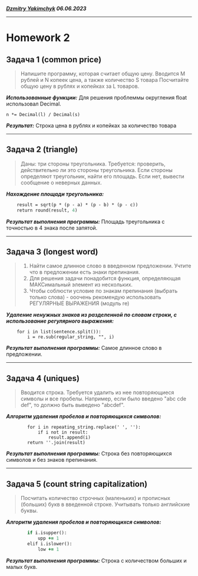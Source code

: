 ***[Dzmitry Yakimchyk](https://t.me/DzmitryYaa "Телеграм для связи со мной") 06.06.2023***
***
# Homework 2
## Задача 1 (common price)
> Напишите программу, которая считает общую цену. Вводится M рублей и N копеек цена, а также количество S товара Посчитайте общую цену в рублях и копейках за L товаров. 

***Использованные функции:*** Для решения проблеммы округления float использовал Decimal. 

```
n *= Decimal(l) / Decimal(s)
```

***Результат:*** Строка цена в рублях и копейках за количество товара
***
## Задача 2 (triangle)
> Даны: три стороны треугольника.
> Требуется: проверить, действительно ли это стороны треугольника. 
> Если стороны определяют треугольник, найти его площадь. 
> Если нет, вывести сообщение о неверных данных.

***Нахождение площади треугольника:***
```p = (a + b + c) / 2
    result = sqrt(p * (p - a) * (p - b) * (p - c))
    return round(result, 4)
```
***Результат выполнения программы:*** Площадь треугольника с точностью в 4 знака после запятой.
***
## Задача 3 (longest word)
> 1. Найти самое длинное слово в введенном предложении. Учтите что в предложении есть знаки препинания.
> 2. Для решения задачи понадобится функция, определяющая МАКСимальный элемент из нескольких.
> 3. Чтобы соблюсти условие по знакам препинания (выбрать только слова) - ооочень рекомендую использовать РЕГУЛЯРНЫЕ ВЫРАЖЕНИЯ (модуль re)

***Удаление ненужных знаков из разделенной по словам строки, с использование регулярного выражения:***
```regular_string = r'[^A-z]'
    for i in list(sentence.split()):
        i = re.sub(regular_string, "", i)
```
***Результат выполнения программы:*** Самое длинное слово в предложении.
***
## Задача 4 (uniques)
> Вводится строка. Требуется удалить из нее повторяющиеся символы и все пробелы. Например, если было введено "abc cde def", то должно быть выведено "abcdef".

***Алгоритм удаления пробелов и повторяющихся символов:*** 
```result = list()
        for i in repeating_string.replace(' ', ''):
            if i not in result:
                result.append(i)
        return ''.join(result)
```
***Результат выполнения программы:*** Строка без повторяющихся символов и без знаков препинания.
***
## Задача 5 (count string capitalization)
> Посчитать количество строчных (маленьких) и прописных (больших) букв в введенной строке. Учитывать только английские буквы.

***Алгоритм удаления пробелов и повторяющихся символов:*** 
``` for i in mixed_string:
        if i.isupper():
            upp += 1
        elif i.islower():
            low += 1
```
***Результат выполнения программы:*** Строка с количеством больших и  малых букв.
